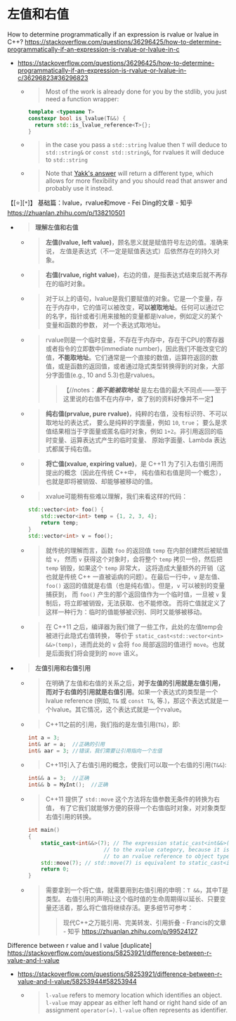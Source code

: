 
# 左值和右值

How to determine programmatically if an expression is rvalue or lvalue in C++? https://stackoverflow.com/questions/36296425/how-to-determine-programmatically-if-an-expression-is-rvalue-or-lvalue-in-c
- https://stackoverflow.com/questions/36296425/how-to-determine-programmatically-if-an-expression-is-rvalue-or-lvalue-in-c/36296823#36296823
  * > Most of the work is already done for you by the stdlib, you just need a function wrapper:
    ```cpp
    template <typename T>
    constexpr bool is_lvalue(T&&) {
      return std::is_lvalue_reference<T>{};
    }
    ```
  * > in the case you pass a `std::string` lvalue then `T` will deduce to `std::string&` or `const std::string&`, for rvalues it will deduce to `std::string`
  * > Note that [Yakk's answer](https://stackoverflow.com/questions/36296425/how-to-determine-programmatically-if-an-expression-is-rvalue-or-lvalue-in-c/36312021#36312021) will return a different type, which allows for more flexibility and you should read that answer and probably use it instead.

【[:star:][`*`]】 基础篇：lvalue，rvalue和move - Fei Ding的文章 - 知乎 https://zhuanlan.zhihu.com/p/138210501
- > **理解左值和右值**
  * > **左值(lvalue, left value)**，顾名思义就是赋值符号左边的值。准确来说， 左值是表达式（不一定是赋值表达式）后依然存在的持久对象。
  * > **右值(rvalue, right value)**，右边的值，是指表达式结束后就不再存在的临时对象。
  * > 对于以上的语句，lvalue是我们要赋值的对象。它是一个变量，存在于内存中，它的值可以被改变，**可以被取地址**。任何可以通过它的名字，指针或者引用来接触的变量都是lvalue，例如定义的某个变量和函数的参数， 对一个表达式取地址。
  * > rvalue则是一个临时变量，不存在于内存中，存在于CPU的寄存器或者指令的立即数中(immediate number)，因此我们不能改变它的值，**不能取地址**。它们通常是一个直接的数值，运算符返回的数值，或是函数的返回值，或者通过隐式类型转换得到的对象，大部分字面值(e.g., 10 and 5.3)也是rvalues。
    >> 【//notes：***能不能被取地址*** 是左右值的最大不同点——至于这里说的右值不在内存中，查了别的资料好像并不一定】
  * > **纯右值(prvalue, pure rvalue)**，纯粹的右值，没有标识符、不可以取地址的表达式， 要么是纯粹的字面量，例如 `10`, `true`； 要么是求值结果相当于字面量或匿名临时对象，例如 `1+2`。非引用返回的临时变量、运算表达式产生的临时变量、 原始字面量、Lambda 表达式都属于纯右值。
  * > **将亡值(xvalue, expiring value)**，是 C++11 为了引入右值引用而提出的概念（因此在传统 C++中， 纯右值和右值是同一个概念），也就是即将被销毁、却能够被移动的值。
  * > xvalue可能稍有些难以理解，我们来看这样的代码：
    ```cpp
    std::vector<int> foo() {
        std::vector<int> temp = {1, 2, 3, 4};
        return temp;
    }
    std::vector<int> v = foo();
    ```
  * > 就传统的理解而言，函数 `foo` 的返回值 `temp` 在内部创建然后被赋值给 `v`， 然而 `v` 获得这个对象时，会将整个 `temp` 拷贝一份，然后把 `temp` 销毁，如果这个 `temp` 非常大， 这将造成大量额外的开销（这也就是传统 C++ 一直被诟病的问题）。在最后一行中，`v` 是左值、 `foo()` 返回的值就是右值（也是纯右值）。但是，`v` 可以被别的变量捕获到， 而 `foo()` 产生的那个返回值作为一个临时值，一旦被 `v` 复制后，将立即被销毁，无法获取、也不能修改。 而将亡值就定义了这样一种行为：临时的值能够被识别、同时又能够被移动。
  * > 在 C++11 之后，编译器为我们做了一些工作，此处的左值temp会被进行此隐式右值转换， 等价于 `static_cast<std::vector<int> &&>(temp)`，进而此处的 `v` 会将 `foo` 局部返回的值进行 `move`。也就是后面我们将会提到的 `move` 语义。
- > **左值引用和右值引用**
  * > 在明确了左值和右值的关系之后，**对于左值的引用就是左值引用，而对于右值的引用就是右值引用**。如果一个表达式的类型是一个 lvalue reference (例如, `T&` 或 `const T&`, 等.)，那这个表达式就是一个lvalue。其它情况，这个表达式就是一个rvalue。
  * > C++11之前的引用，我们指的是左值引用(`T&`)，即:
    ```cpp
    int a = 3;
    int& ar = a;  //正确的引用
    int& aar = 3; //错误，我们需要让引用指向一个左值
    ```
  * > C++11引入了右值引用的概念，使我们可以取一个右值的引用(`T&&`):
    ```cpp
    int&& a = 3;  //正确
    int&& b = MyInt();  //正确
    ```
  * > C++11 提供了 `std::move` 这个方法将左值参数无条件的转换为右值， 有了它我们就能够方便的获得一个右值临时对象，对对象类型右值引用的转换。
    ```cpp
    int main()
    {
        static_cast<int&&>(7); // The expression static_cast<int&&>(7) belongs
                            // to the xvalue category, because it is a cast
                            // to an rvalue reference to object type.
        std::move(7); // std::move(7) is equivalent to static_cast<int&&>(7).
        return 0;
    }
    ```
  * > 需要拿到一个将亡值，就需要用到右值引用的申明：`T &&`，其中T是类型。 右值引用的声明让这个临时值的生命周期得以延长、只要变量还活着，那么将亡值将继续存活。更多细节可参考：
    >> 现代C++之万能引用、完美转发、引用折叠 - Francis的文章 - 知乎 https://zhuanlan.zhihu.com/p/99524127

Difference between r value and l value [duplicate] https://stackoverflow.com/questions/58253921/difference-between-r-value-and-l-value
- https://stackoverflow.com/questions/58253921/difference-between-r-value-and-l-value/58253944#58253944
  * > `l-value` refers to memory location which identifies an object. `l-value` may appear as either left hand or right hand side of an assignment `operator(=)`. `l-value` often represents as identifier.
